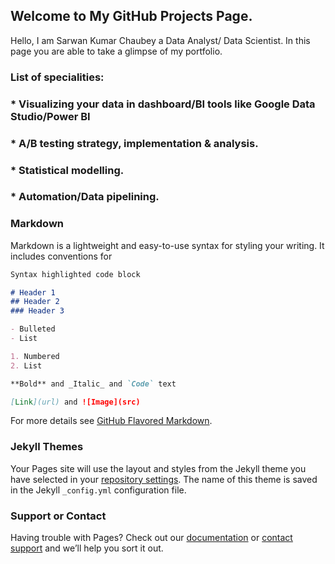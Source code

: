 ## Welcome to My GitHub Projects Page.

Hello, I am Sarwan Kumar Chaubey a Data Analyst/ Data Scientist. In this page you are able to take a glimpse of my portfolio. 

### List of specialities:
### * Visualizing your data in dashboard/BI tools like Google Data Studio/Power BI
### * A/B testing strategy, implementation & analysis.
### * Statistical modelling.
### * Automation/Data pipelining.

### Markdown

Markdown is a lightweight and easy-to-use syntax for styling your writing. It includes conventions for

```markdown
Syntax highlighted code block

# Header 1
## Header 2
### Header 3

- Bulleted
- List

1. Numbered
2. List

**Bold** and _Italic_ and `Code` text

[Link](url) and ![Image](src)
```

For more details see [GitHub Flavored Markdown](https://guides.github.com/features/mastering-markdown/).

### Jekyll Themes

Your Pages site will use the layout and styles from the Jekyll theme you have selected in your [repository settings](https://github.com/SARWANWORK/xanalytics/settings). The name of this theme is saved in the Jekyll `_config.yml` configuration file.

### Support or Contact

Having trouble with Pages? Check out our [documentation](https://docs.github.com/categories/github-pages-basics/) or [contact support](https://support.github.com/contact) and we’ll help you sort it out.
